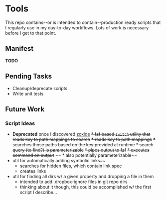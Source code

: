 # Tools

This repo contains--or is intended to contain--production ready scripts that I regularly use in my day-to-day workflows. Lots of work is necessary before I get to that point.

## Manifest

**TODO**

## Pending Tasks

* Cleanup/deprecate scripts
* Write unit tests

## Future Work

### Script Ideas

* **Deprecated** once I discovered [zoxide](https://github.com/ajeetdsouza/zoxide)
~~* fzf based `switch` utility that reads key to path mappings to search~~
~~* reads key to path mappings~~
~~* searches those paths based on the key provided at runtime~~
~~* search query (to find?) is parameterizable~~
~~* pipes output to fzf~~
~~* executes command on output~~
~~  * also potentially parameterizable~~
* util for automatically adding symbolic links~~
  * searches for hidden files, which contain link spec
  * creates links
* util for finding all dirs w/ a given property and dropping a file in
  them
  * intended to add .dropbox-ignore files in git repo dirs
  * thinking about it though, this could be accomplished w/ the first
    script I describe...

